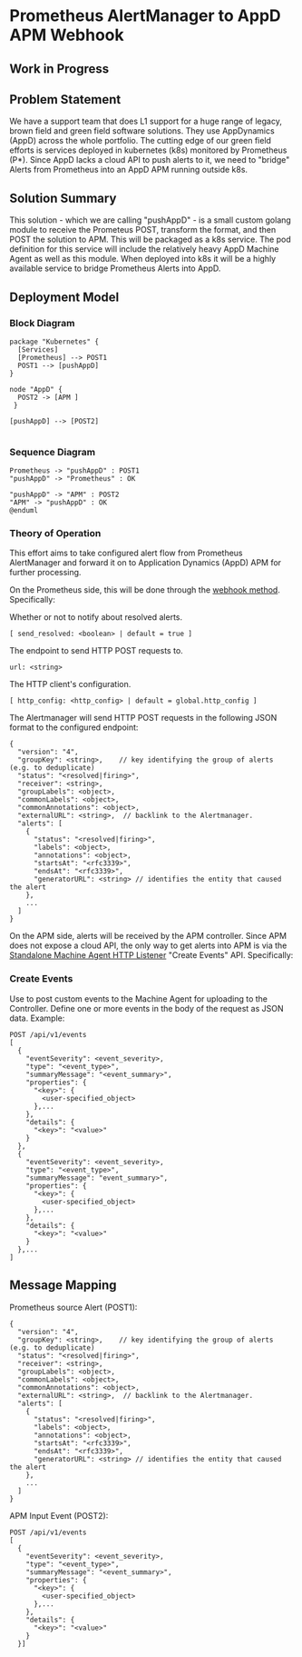# Prometheus AlertManager to AppD APM Webhook

## Work in Progress

## Problem Statement

We have a support team that does L1 support for a huge range of legacy, brown field and green field software solutions.  They use AppDynamics (AppD) across the whole portfolio.  The cutting edge of our green field efforts is services deployed in kubernetes (k8s) monitored by Prometheus (P*).  Since AppD lacks a cloud API to push alerts to it, we need to "bridge" Alerts from Prometheus into an AppD APM running outside k8s.  

## Solution Summary

This solution - which we are calling "pushAppD" - is a small custom golang module to receive the Prometeus POST, transform the format, and then POST the solution to APM.  This will be packaged as a k8s service.  The pod definition for this service will include the relatively heavy AppD Machine Agent as well as this module.  When deployed into k8s it will be a highly available service to bridge Prometheus Alerts into AppD.

## Deployment Model

### Block Diagram

```plantuml
package "Kubernetes" {
  [Services]
  [Prometheus] --> POST1 
  POST1 --> [pushAppD] 
}
 
node "AppD" {
  POST2 -> [APM ]
 } 

[pushAppD] --> [POST2] 


```
  

### Sequence Diagram

```plantuml
Prometheus -> "pushAppD" : POST1
"pushAppD" -> "Prometheus" : OK

"pushAppD" -> "APM" : POST2
"APM" -> "pushAppD" : OK
@enduml
```



### Theory of Operation

This effort aims to take configured alert flow from Prometheus AlertManager and forward it on to Application Dynamics (AppD) APM for further processing.

On the Prometheus side, this will be done through the [webhook method](https://prometheus.io/docs/alerting/configuration/#webhook_config).  Specifically:

Whether or not to notify about resolved alerts.  

```
[ send_resolved: <boolean> | default = true ]
```
The endpoint to send HTTP POST requests to.  

```
url: <string>
```

The HTTP client's configuration.  

```
[ http_config: <http_config> | default = global.http_config ]
```

The Alertmanager will send HTTP POST requests in the following JSON format to the configured endpoint:  

```
{
  "version": "4",
  "groupKey": <string>,    // key identifying the group of alerts (e.g. to deduplicate)
  "status": "<resolved|firing>",
  "receiver": <string>,
  "groupLabels": <object>,
  "commonLabels": <object>,
  "commonAnnotations": <object>,
  "externalURL": <string>,  // backlink to the Alertmanager.
  "alerts": [
    {
      "status": "<resolved|firing>",
      "labels": <object>,
      "annotations": <object>,
      "startsAt": "<rfc3339>",
      "endsAt": "<rfc3339>",
      "generatorURL": <string> // identifies the entity that caused the alert
    },
    ...
  ]
}
```

On the APM side, alerts will be received by the APM controller.  Since APM does not expose a cloud API, the only way to get alerts into APM is via the [Standalone Machine Agent HTTP Listener](https://docs.appdynamics.com/display/PRO44/Standalone+Machine+Agent+HTTP+Listener) "Create Events" API.  Specifically:

### Create Events

Use to post custom events to the Machine Agent for uploading to the Controller. Define one or more events in the body of the request as JSON data. Example:

```
POST /api/v1/events  
[
  {
    "eventSeverity": <event_severity>,
    "type": "<event_type>",
    "summaryMessage": "<event_summary>",
    "properties": {
      "<key>": {
        <user-specified_object>
      },...
    },
    "details": {
      "<key>": "<value>"
    }
  },
  {
    "eventSeverity": <event_severity>,
    "type": "<event_type>",
    "summaryMessage": "event_summary>",
    "properties": {
      "<key>": {
        <user-specified_object>
      },...
    },
    "details": {
      "<key>": "<value>"
    }
  },...
]
```


## Message Mapping

Prometheus source Alert (POST1):

```
{
  "version": "4",
  "groupKey": <string>,    // key identifying the group of alerts (e.g. to deduplicate)
  "status": "<resolved|firing>",
  "receiver": <string>,
  "groupLabels": <object>,
  "commonLabels": <object>,
  "commonAnnotations": <object>,
  "externalURL": <string>,  // backlink to the Alertmanager.
  "alerts": [
    {
      "status": "<resolved|firing>",
      "labels": <object>,
      "annotations": <object>,
      "startsAt": "<rfc3339>",
      "endsAt": "<rfc3339>",
      "generatorURL": <string> // identifies the entity that caused the alert
    },
    ...
  ]
}
```

APM Input Event (POST2):

```
POST /api/v1/events  
[
  {
    "eventSeverity": <event_severity>,
    "type": "<event_type>",
    "summaryMessage": "<event_summary>",
    "properties": {
      "<key>": {
        <user-specified_object>
      },...
    },
    "details": {
      "<key>": "<value>"
    }
  }]
```




